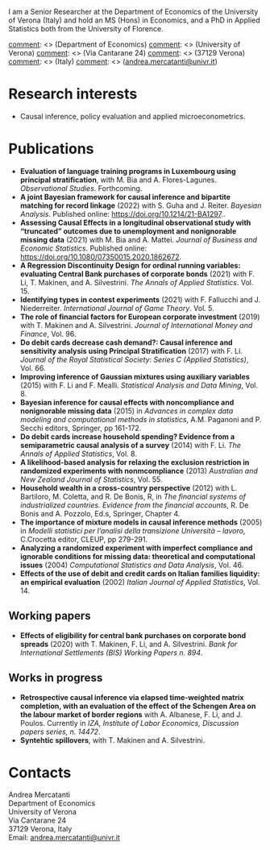 I am a Senior Researcher at the Department of Economics of the University of Verona (Italy) and hold an MS (Hons) in Economics, and a PhD in Applied Statistics both from the University of Florence.

[comment]: <> (Department of Economics\)
[comment]: <> (University of Verona\)
[comment]: <> (Via Cantarane 24\)
[comment]: <> (37129 Verona\)
[comment]: <> (Italy\)
[comment]: <> (andrea.mercatanti@univr.it)

# Research interests
- Causal inference, policy evaluation and applied microeconometrics.

# Publications
[comment]: <> (## Peer-reviewed Articles)
- **Evaluation of language training programs in Luxembourg using principal stratification**, with M. Bia and A. Flores-Lagunes. _Observational Studies_. Forthcoming.
- **A joint Bayesian framework for causal inference and bipartite matching for record linkage** (2022) with S. Guha and J. Reiter. _Bayesian Analysis_. Published online: <a href="https://doi.org/10.1214/21-BA1297" style="font-weight:normal">https://doi.org/10.1214/21-BA1297</a>..
- **Assessing Causal Effects in a longitudinal observational study with “truncated” outcomes due to unemployment and nonignorable missing data** (2021) with M. Bia and A. Mattei. _Journal of Business and Economic Statistics_. Published online: <a href="https://doi.org/10.1080/07350015.2020.1862672" style="font-weight:normal">https://doi.org/10.1080/07350015.2020.1862672</a>.
- **A Regression Discontinuity Design for ordinal running variables: evaluating Central Bank purchases of corporate bonds** (2021) with F. Li, T. Makinen, and A. Silvestrini. _The Annals of Applied Statistics_. Vol. 15.
- **Identifying types in contest experiments** (2021) with F. Fallucchi and J. Niederreiter. _International Journal of Game Theory_. Vol. 5.
- **The role of financial factors for European corporate investment** (2019) with T. Makinen and A. Silvestrini. _Journal of International Money and Finance_, Vol. 96.
- **Do debit cards decrease cash demand?: Causal inference and sensitivity analysis using Principal Stratification** (2017) with F. Li. _Journal of the Royal Statistical Society: Series C (Applied Statistics)_, Vol. 66.
- **Improving inference of Gaussian mixtures using auxiliary variables** (2015) with F. Li and F. Mealli. _Statistical Analysis and Data Mining_, Vol. 8.
- **Bayesian inference for causal effects with noncompliance and nonignorable missing data** (2015) in _Advances in complex data modeling and computational methods in statistics_, A.M. Paganoni and P. Secchi editors, Springer, pp 161-172.
- **Do debit cards increase household spending? Evidence from a semiparametric causal analysis of a survey** (2014) with F. Li. _The Annals of Applied Statistics_, Vol. 8.
- **A likelihood-based analysis for relaxing the exclusion restriction in randomized experiments with nonmcompliance** (2013) _Australian and New Zealand Journal of
Statistics_, Vol. 55.
- **Household wealth in a cross-country perspective** (2012) with L. Bartiloro, M. Coletta, and R. De Bonis, R, in _The financial systems of industrialized countries. Evidence from the financial accounts_, R. De Bonis and A. Pozzolo, Ed.s, Springer, Chapter 4.
- **The importance of mixture models in causal inference methods** (2005) in _Modelli statistici per l’analisi della transizione Università – lavoro_,  C.Crocetta editor, CLEUP, pp 279-291.
- **Analyzing a randomized experiment with imperfect compliance and ignorable conditions for missing data: theoretical and computational issues** (2004) _Computational Statistics and Data Analysis_, Vol. 46.
- **Effects of the use of debit and credit cards on Italian families liquidity: an empirical evaluation** (2002) _Italian Journal of Applied Statistics_, Vol. 14.

## Working papers
[comment]: <> (Se voglio mettere un link ad una pagina web di un coautore, ad esempio Taneli, mettere <a href="https://tanelimakinen.github.io" style="font-weight:normal">T. Makinen</a>)
- **Effects of eligibility for central bank purchases on corporate bond spreads** (2020) with T. Makinen, F. Li, and A. Silvestrini. _Bank for International Settlements (BIS) Working Papers n. 894_.

## Works in progress
<!---
- **Retrospective causal inference via elapsed time-weighted matrix completion, with an evaluation of the effect of the Schengen Area on the labour market of border regions**, with A. Albanese, F. Li, and J. Poulos.
-->
- **Retrospective causal inference via elapsed time-weighted matrix completion, with an evaluation of the effect of the Schengen Area on the labour market of border regions** with A. Albanese, F. Li, and J. Poulos. Currently in _IZA, Institute of Labor Economics, Discussion papers series, n. 14472_.
- **Syntehtic spillovers**, with T. Makinen and A. Silvestrini.

# Contacts
Andrea Mercatanti\
Department of Economics\
University of Verona\
Via Cantarane 24\
37129 Verona, Italy\
Email: andrea.mercatanti@univr.it

<!---

## Welcome to GitHub Pages

You can use the [editor on GitHub](https://github.com/AndreaMercatanti/AndreaMercatanti.github.io/edit/master/index.md) to maintain and preview the content for your website in Markdown files.

Whenever you commit to this repository, GitHub Pages will run [Jekyll](https://jekyllrb.com/) to rebuild the pages in your site, from the content in your Markdown files.

### Markdown

Markdown is a lightweight and easy-to-use syntax for styling your writing. It includes conventions for

```markdown
Syntax highlighted code block

# Header 1
## Header 2
### Header 3

- Bulleted
- List

1. Numbered
2. List

**Bold** and _Italic_ and `Code` text

[Link](url) and ![Image](src)
```

For more details see [GitHub Flavored Markdown](https://guides.github.com/features/mastering-markdown/).

### Jekyll Themes

Your Pages site will use the layout and styles from the Jekyll theme you have selected in your [repository settings](https://github.com/AndreaMercatanti/AndreaMercatanti.github.io/settings). The name of this theme is saved in the Jekyll `_config.yml` configuration file.

### Support or Contact

Having trouble with Pages? Check out our [documentation](https://docs.github.com/categories/github-pages-basics/) or [contact support](https://github.com/contact) and we’ll help you sort it out.

-->

